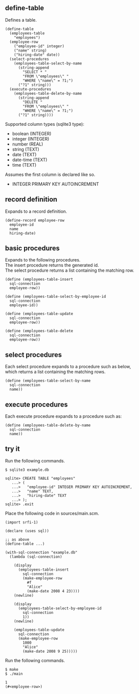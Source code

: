 define-table
------------
Defines a table.

    (define-table
      (employees-table
        "employees")
      (employee-row
        ("employee-id" integer)
        ("name" string)
        ("hiring-date" date))
      (select-procedures
        (employees-table-select-by-name
          (string-append
            "SELECT * "
            "FROM \"employees\" "
            "WHERE \"name\" = ?1;")
          ("?1" string)))
      (execute-procedures
        (employees-table-delete-by-name
          (string-append
            "DELETE "
            "FROM \"employees\" "
            "WHERE \"name\" = ?1;")
          ("?1" string))))

Supported column types (sqlite3 type):

- boolean (INTEGER)
- integer (INTEGER)
- number (REAL)
- string (TEXT)
- date (TEXT)
- date-time (TEXT)
- time (TEXT)

Assumes the first column is declared like so.

- INTEGER PRIMARY KEY AUTOINCREMENT

record definition
-----------------
Expands to a record definition.

    (define-record employee-row
      employee-id
      name
      hiring-date)

basic procedures
----------------
Expands to the following procedures.  
The insert procedure returns the generated id.  
The select procedure returns a list containing the matching row.

    (define (employees-table-insert
      sql-connection
      employee-row))

    (define (employees-table-select-by-employee-id
      sql-connection
      employee-id))

    (define (employees-table-update
      sql-connection
      employee-row))

    (define (employees-table-delete
      sql-connection
      employee-row))

select procedures
-----------------
Each select procedure expands to a procedure such as below,  
which returns a list containing the matching rows.

    (define (employees-table-select-by-name
      sql-connection
      name))

execute procedures
------------------
Each execute procedure expands to a procedure such as:

    (define (employees-table-delete-by-name
      sql-connection
      name))

try it
------
Run the following commands.

    $ sqlite3 example.db

    sqlite> CREATE TABLE "employees"
       ...> (
       ...>   "employee-id" INTEGER PRIMARY KEY AUTOINCREMENT,
       ...>   "name" TEXT,
       ...>   "hiring-date" TEXT
       ...> );
    sqlite> .exit

Place the following code in sources/main.scm.

    (import srfi-1)

    (declare (uses sql))

    ;; as above
    (define-table ...)

    (with-sql-connection "example.db"
      (lambda (sql-connection)

        (display
          (employees-table-insert
            sql-connection
            (make-employee-row
              #f
              "Alice"
              (make-date 2008 4 23))))
        (newline)

        (display
          (employees-table-select-by-employee-id
            sql-connection
            1))
        (newline)

        (employees-table-update
          sql-connection
          (make-employee-row
            1000
            "Alice"
            (make-date 2008 9 25)))))

Run the following commands.

    $ make
    $ ./main

    1
    (#<employee-row>)
